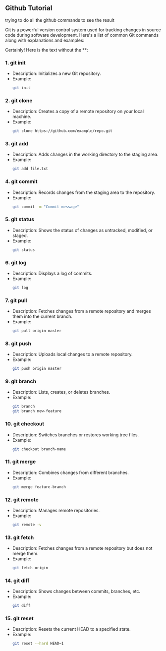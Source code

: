 ## Github Tutorial
trying to do all the github commands to see the result

Git is a powerful version control system used for tracking changes in source code during software development. Here's a list of common Git commands along with explanations and examples:

Certainly! Here is the text without the **:

### 1. git init
   - Description: Initializes a new Git repository.
   - Example:
     ```bash
     git init
     ```

### 2. git clone
   - Description: Creates a copy of a remote repository on your local machine.
   - Example:
     ```bash
     git clone https://github.com/example/repo.git
     ```

### 3. git add
   - Description: Adds changes in the working directory to the staging area.
   - Example:
     ```bash
     git add file.txt
     ```

### 4. git commit
   - Description: Records changes from the staging area to the repository.
   - Example:
     ```bash
     git commit -m "Commit message"
     ```

### 5. git status
   - Description: Shows the status of changes as untracked, modified, or staged.
   - Example:
     ```bash
     git status
     ```

### 6. git log
   - Description: Displays a log of commits.
   - Example:
     ```bash
     git log
     ```

### 7. git pull
   - Description: Fetches changes from a remote repository and merges them into the current branch.
   - Example:
     ```bash
     git pull origin master
     ```

### 8. git push
   - Description: Uploads local changes to a remote repository.
   - Example:
     ```bash
     git push origin master
     ```

### 9. git branch
   - Description: Lists, creates, or deletes branches.
   - Example:
     ```bash
     git branch
     git branch new-feature
     ```

### 10. git checkout
   - Description: Switches branches or restores working tree files.
   - Example:
     ```bash
     git checkout branch-name
     ```

### 11. git merge
   - Description: Combines changes from different branches.
   - Example:
     ```bash
     git merge feature-branch
     ```

### 12. git remote
   - Description: Manages remote repositories.
   - Example:
     ```bash
     git remote -v
     ```

### 13. git fetch
   - Description: Fetches changes from a remote repository but does not merge them.
   - Example:
     ```bash
     git fetch origin
     ```

### 14. git diff
   - Description: Shows changes between commits, branches, etc.
   - Example:
     ```bash
     git diff
     ```

### 15. git reset
   - Description: Resets the current HEAD to a specified state.
   - Example:
     ```bash
     git reset --hard HEAD~1
     ```
